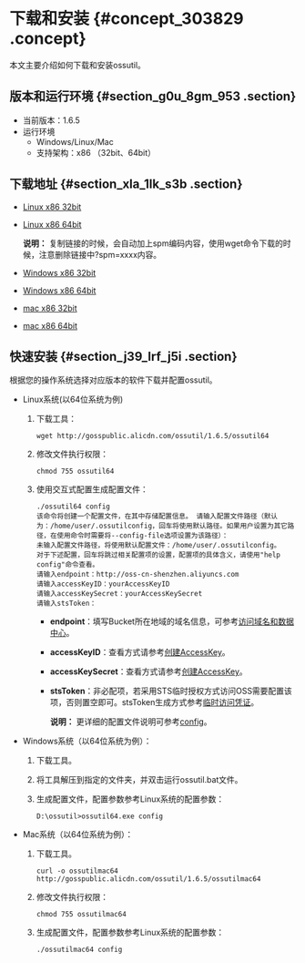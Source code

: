 # 下载和安装 {#concept_303829 .concept}

本文主要介绍如何下载和安装ossutil。

## 版本和运行环境 {#section_g0u_8gm_953 .section}

-   当前版本：1.6.5
-   运行环境
    -   Windows/Linux/Mac
    -   支持架构：x86 （32bit、64bit）

## 下载地址 {#section_xla_1lk_s3b .section}

-   [Linux x86 32bit](http://gosspublic.alicdn.com/ossutil/1.6.5/ossutil32)
-   [Linux x86 64bit](http://gosspublic.alicdn.com/ossutil/1.6.5/ossutil64) 

    **说明：** 复制链接的时候，会自动加上spm编码内容，使用wget命令下载的时候，注意删除链接中?spm=xxxx内容。

-   [Windows x86 32bit](http://gosspublic.alicdn.com/ossutil/1.6.5/ossutil32.zip)
-   [Windows x86 64bit](http://gosspublic.alicdn.com/ossutil/1.6.5/ossutil64.zip)
-   [mac x86 32bit](http://gosspublic.alicdn.com/ossutil/1.6.5/ossutilmac32)
-   [mac x86 64bit](http://gosspublic.alicdn.com/ossutil/1.6.5/ossutilmac64)

## 快速安装 {#section_j39_lrf_j5i .section}

根据您的操作系统选择对应版本的软件下载并配置ossutil。

-   Linux系统\(以64位系统为例\)
    1.  下载工具：

        ``` {#codeblock_0ds_9yl_7rs}
        wget http://gosspublic.alicdn.com/ossutil/1.6.5/ossutil64                           
        ```

    2.  修改文件执行权限：

        ``` {#codeblock_u78_mby_4le}
        chmod 755 ossutil64
        ```

    3.  使用交互式配置生成配置文件：

        ``` {#codeblock_yu9_f5g_3hf}
        ./ossutil64 config
        该命令将创建一个配置文件，在其中存储配置信息。 请输入配置文件路径（默认为：/home/user/.ossutilconfig，回车将使用默认路径。如果用户设置为其它路径，在使用命令时需要将--config-file选项设置为该路径）： 
        未输入配置文件路径，将使用默认配置文件：/home/user/.ossutilconfig。 
        对于下述配置，回车将跳过相关配置项的设置，配置项的具体含义，请使用"help config"命令查看。 
        请输入endpoint：http://oss-cn-shenzhen.aliyuncs.com 
        请输入accessKeyID：yourAccessKeyID 
        请输入accessKeySecret：yourAccessKeySecret
        请输入stsToken： 
        ```

        -   **endpoint**：填写Bucket所在地域的域名信息，可参考[访问域名和数据中心](../../../../cn.zh-CN/开发指南/访问域名（Endpoint）/访问域名和数据中心.md#)。
        -   **accessKeyID**：查看方式请参考[创建AccessKey](../../../../cn.zh-CN/通用参考/创建AccessKey.md#)。
        -   **accessKeySecret**：查看方式请参考[创建AccessKey](../../../../cn.zh-CN/通用参考/创建AccessKey.md#)。
        -   **stsToken**：非必配项，若采用STS临时授权方式访问OSS需要配置该项，否则置空即可。stsToken生成方式参考[临时访问凭证](../../../../cn.zh-CN/开发指南/上传文件（Object）/授权给第三方上传.md#section_dvv_hkb_5db)。

            **说明：** 更详细的配置文件说明可参考[config](cn.zh-CN/常用工具/命令行工具ossutil/常用命令/config.md#)。

-   Windows系统（以64位系统为例）：
    1.  下载工具。
    2.  将工具解压到指定的文件夹，并双击运行ossutil.bat文件。
    3.  生成配置文件，配置参数参考Linux系统的配置参数：

        ``` {#codeblock_ji1_30j_54e}
        D:\ossutil>ossutil64.exe config
        ```

-   Mac系统（以64位系统为例）：
    1.  下载工具。

        ``` {#codeblock_zex_iy6_ta5}
        curl -o ossutilmac64 http://gosspublic.alicdn.com/ossutil/1.6.5/ossutilmac64
        ```

    2.  修改文件执行权限：

        ``` {#codeblock_piq_tze_p6y}
        chmod 755 ossutilmac64
        ```

    3.  生成配置文件，配置参数参考Linux系统的配置参数：

        ``` {#codeblock_ur9_3sx_g1g}
        ./ossutilmac64 config
        ```


